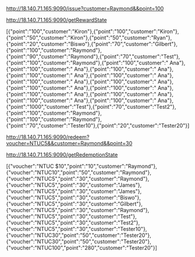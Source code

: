 http://18.140.71.165:9090/issue?customer=Raymond&&point=100

 

 

http://18.140.71.165:9090/getRewardState

 

[{"point":"100","customer":"Kiron"},{"point":"100","customer":"Kiron"},{"point":"50","customer":"Kiron"},{"point":"50","customer":"Ryan"},{"point":"20","customer":"Biswo"},{"point":"70","customer":"Gilbert"},{"point":"100","customer":"Raymond"},{"point":"90","customer":"Raymond"},{"point":"70","customer":"Test"},{"point":"100","customer":"Raymond"},{"point":"100","customer":" Ana"},{"point":"100","customer":" Ana"},{"point":"100","customer":" Ana"},{"point":"100","customer":" Ana"},{"point":"100","customer":" Ana"},{"point":"100","customer":" Ana"},{"point":"100","customer":" Ana"},{"point":"100","customer":" Ana"},{"point":"100","customer":" Ana"},{"point":"100","customer":" Ana"},{"point":"100","customer":" Ana"},{"point":"100","customer":" Ana"},{"point":"100","customer":" Ana"},{"point":"1000","customer":"Test"},{"point":"70","customer":"Test2"},{"point":"100","customer":"Raymond"},{"point":"100","customer":"Raymond"},{"point":"70","customer":"Tester10"},{"point":"20","customer":"Tester20"}]

 

 

http://18.140.71.165:9090/redeem?voucher=NTUC5&&customer=Raymond&&point=30

 

http://18.140.71.165:9090/getRedemptionState

 

[{"voucher":"NTUC $10","point":"10","customer":"Raymond"},{"voucher":"NTUC10","point":"50","customer":"Raymond"},{"voucher":"NTUC5","point":"30","customer":"Raymond"},{"voucher":"NTUC5","point":"30","customer":"James"},{"voucher":"NTUC5","point":"30","customer":"James"},{"voucher":"NTUC5","point":"30","customer":"Biswo"},{"voucher":"NTUC5","point":"30","customer":"Gilbert"},{"voucher":"NTUC5","point":"30","customer":"Raymond"},{"voucher":"NTUC5","point":"30","customer":"Test"},{"voucher":"NTUC5","point":"30","customer":"Test2"},{"voucher":"NTUC5","point":"30","customer":"Tester10"},{"voucher":"NTUC30","point":"50","customer":"Tester20"},{"voucher":"NTUC30","point":"50","customer":"Tester20"},{"voucher":"NTUC100","point":"280","customer":"Tester20"}]